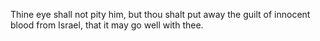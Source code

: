 Thine eye shall not pity him, but thou shalt put away the guilt of innocent blood from Israel, that it may go well with thee.
